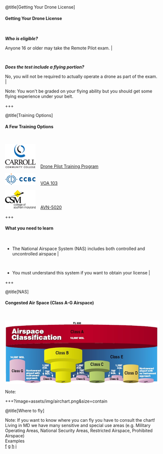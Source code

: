 <div class="slide-bg-style-left"></div><div class="slide-bg-style-right"></div>

@title[Getting Your Drone License]

#### Getting Your Drone License

<br>

_**Who is eligible?**_

  Anyone 16 or older may take the Remote Pilot exam.                              |

<br>

_**Does the test include a flying portion?**_

  No, you will not be required to actually operate a drone as part of the exam.   |

Note:
You won't be graded on your flying ability but you should get some flying experience under your belt.

+++
<div class="slide-bg-style-left"></div><div class="slide-bg-style-right"></div>

@title[Training Options]

#### A Few Training Options

<br>

![Logo](assets/img/logo_carcc.png)&nbsp;&nbsp;&nbsp;&nbsp;[Drone Pilot Training Program](https://www.carrollcc.edu/sites/carroll/Templates/ContentPreview.aspx?id=13309)

![Logo](assets/img/logo_ccbc_2.png)&nbsp;&nbsp;&nbsp;&nbsp;[VOA 103](https://flexreg.ccbcmd.edu/flexibleregistration/index.jsp?frc=CE)

![Logo](assets/img/logo_csmd.png)&nbsp;&nbsp;&nbsp;&nbsp;[AVN-5020](https://express.csmd.edu/Online/Services?TOKENIDX=1031438944&SS=1&APP=ST&CONSTITUENCY=WBCE)


+++
<div class="slide-bg-style-left"></div><div class="slide-bg-style-right"></div>

#### What you need to learn

<br>

- The National Airspace System (NAS) includes both controlled and uncontrolled airspace |

<br>

- You must understand this system if you want to obtain your license                    |



+++


@title[NAS]
#### Congested Air Space (Class A-G Airspace)

<br>

![Logo](assets/img/airspace_chart.png)

Note:

+++?image=assets/img/airchart.png&size=contain

@title[Where to fly]

Note:
If you want to know where you can fly you have to consult the chart! Living in MD we have many sensitive and special use areas (e.g. Military Operating Areas, National Security Areas, Restricted Airspace, Prohibited Airspace)
<br>
Examples
<br>
[f](http://www.airnav.com/airport/kbwi )
[g](https://skyvector.com/airport/BWI/Baltimore-Washington-International-Thurgood-Marshall-Airport )
[h](http://vfrmap.com/?type=vfrc&lat=39.1753488%20amp;lon=-76.6683307&zoom=10)
[i](http://aireform.com/airports-atc/faas-airports/faas-oep-35-airport-list/kbwi/)
